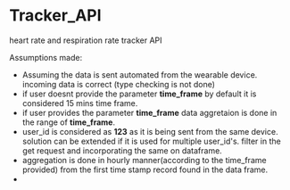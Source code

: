 # Tracker_API
heart rate and respiration rate tracker API

Assumptions made:
* Assuming the data is sent automated from the wearable device. incoming data is correct (type checking is not done)
* if user doesnt provide the parameter **time_frame** by default it is considered 15 mins time frame.
* if user provides the parameter **time_frame** data aggretaion is done in the range of **time_frame**.
* user_id is considered as **123** as it is being sent from the same device. solution can be extended if it is used for multiple user_id's. filter in the get request and incorporating the same on dataframe.
* aggregation is done in hourly manner(according to the time_frame provided) from the first time stamp record found in the data frame.
*
